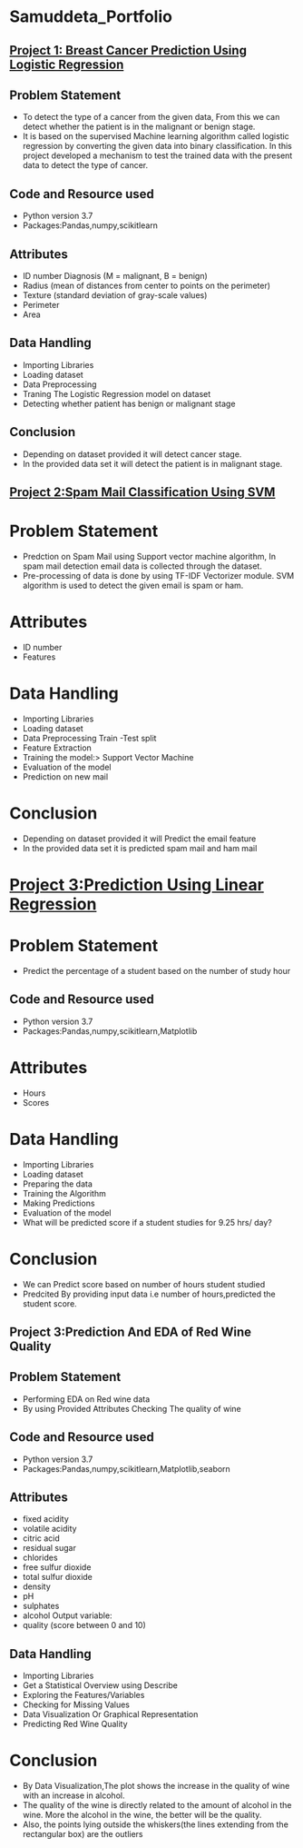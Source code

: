 # Samuddeta_Portfolio

## [Project 1: Breast Cancer Prediction Using Logistic Regression](https://github.com/Samuddeta/Breast-Cancer-Prediction.git)
## Problem Statement 
* To detect the type of a cancer from the given data, From this we can detect whether the patient is in the malignant or benign stage.
* It is based on the supervised Machine learning algorithm called logistic regression by converting the given data into binary classification. In this project developed a mechanism to test the trained data with the present data to detect the type of cancer. 

## Code and Resource used 
* Python version 3.7 
* Packages:Pandas,numpy,scikitlearn 

## Attributes 
* ID number Diagnosis (M = malignant, B = benign) 
* Radius (mean of distances from center to points on the perimeter) 
* Texture (standard deviation of gray-scale values) 
* Perimeter
* Area

## Data Handling 
* Importing Libraries 
* Loading dataset 
* Data Preprocessing 
* Traning The Logistic Regression model on dataset 
* Detecting whether patient has benign or malignant stage

## Conclusion 
* Depending on dataset provided it will detect cancer stage.
* In the provided data set it will detect the patient is in malignant stage.


## [Project 2:Spam Mail Classification Using SVM](https://github.com/Samuddeta/Spam-ham-mail-prediction.git) 
# Problem Statement 
 * Predction on Spam Mail using Support vector machine algorithm, In spam mail detection email data is collected through the dataset. 
 * Pre-processing of data is done by using TF-IDF Vectorizer module. SVM algorithm is used to detect the given email is spam or ham.
 
# Attributes 
 * ID number 
 * Features
  
# Data Handling 
 * Importing Libraries 
 * Loading dataset 
 * Data Preprocessing Train -Test split 
 * Feature Extraction 
 * Training the model:> Support Vector Machine 
 * Evaluation of the model
 *  Prediction on new mail
 
# Conclusion 
 * Depending on dataset provided it will Predict the email feature 
 * In the provided data set it is predicted spam mail and ham mail


# [Project 3:Prediction Using Linear Regression]( https://github.com/Samuddeta/prediction-of-supervised-ML.git)
# Problem Statement 
* Predict the percentage of a student based on the number of study hour

## Code and Resource used 
* Python version 3.7 
* Packages:Pandas,numpy,scikitlearn,Matplotlib 

# Attributes 
 * Hours 
 * Scores
 
# Data Handling 
 * Importing Libraries 
 * Loading dataset 
 * Preparing the data
 * Training the Algorithm
 * Making Predictions
 * Evaluation of the model
 * What will be predicted score if a student studies for 9.25 hrs/ day?
 
# Conclusion 
 * We can Predict score based on number of hours student studied
 * Predcited By providing input data i.e number of hours,predicted the student score.


## Project 3:Prediction And EDA of Red Wine Quality
## Problem Statement 
* Performing EDA on Red wine data
* By using Provided Attributes Checking The quality of wine

## Code and Resource used 
* Python version 3.7 
* Packages:Pandas,numpy,scikitlearn,Matplotlib,seaborn

## Attributes 
 * fixed acidity
* volatile acidity
* citric acid
* residual sugar
* chlorides
* free sulfur dioxide
* total sulfur dioxide
* density
* pH
* sulphates
* alcohol Output variable:
* quality (score between 0 and 10)

## Data Handling 
* Importing Libraries
* Get a Statistical Overview using Describe
* Exploring the Features/Variables
* Checking for Missing Values
* Data Visualization Or Graphical Representation
* Predicting Red Wine Quality

# Conclusion 
* By Data Visualization,The plot shows the increase in the quality of wine with an increase in alcohol. 
* The quality of the wine is directly related to the amount of alcohol in the wine. More the alcohol in the wine, the better will be the quality.
* Also, the points lying outside the whiskers(the lines extending from the rectangular box) are the outliers
